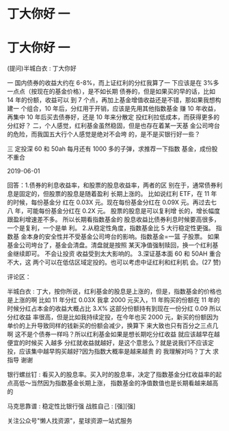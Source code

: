# 丁大你好 一

# 丁大你好 一

(提问)半城白衣 : 丁大你好

一 国内债券的收益大约在 6-8%，而上证红利的分红我算了一 下应该是在 3%多一点点（按现在的基金价格），是不如长期 债券的，但是如果买的早的话，比如 14 年的份额，收益可以 到 7 个点，再加上基金增值收益还是不错，那如果我想构建一 个组合，10 年后，分红用于开销，应该是先用其他指数基金 赚 10 年收益，再集中 10 年后买去债券好，还是 10 年来分散定 投红利拉低成本，而获得更多的分红好？ 二，个人感觉，红利基金虽然稳固，但是也存在着某一天基 金公司垮台的危险，而我国五大行个人感觉是绝对不会垮 的，是不是买银行好一些？

三 定投深 60 和 50ah 每月还有 1000 多的子弹，求推荐一下指数 基金，成份股不重合

2019-06-01

回答：1.债券的利息收益率，和股票的股息收益率，两者的区 别在于，通常债券利息是固定的，但股票的股息是随着盈利 长期上涨的。 比如说红利 ETF，在 11 年的时候，每份基金分 红在 0.03X 元。现在每份基金分红在 0.09X 元。再过去七八 年，可能每份基金分红在 0.2X 元。 股票的股息是可以复利增 长的，增长幅度跟盈利增速差不多。 所以长期看指数基金的 股息收益比债券利息时候要高很多，一个是复利，一个是单 利。 2.从稳定性角度，指数基金比 5 大行稳定性更强。 指数基 金本身的安全性并不受基金公司垮台的影响。指数基金=一篮 子股票。 如果基金公司垮台了，基金会清盘。清盘就是按照 某天净值强制赎回，换一个红利基金继续即可。 不会让投资 收益受到太大影响的。 3.深证基本面 60 和 50AH 重合不大，这 两个可以在低估区域定投的。也可以考虑中证红利和红利机 会。(27 赞)

评论区：

半城白衣 : 丁大，按你所说，红利基金的股息是上涨的，但是，指数基金的价格也是上涨的啊 比如 11 年分红 0.03X 我拿 2000 元买入，11 年购买的份额在 11 年的时候分红占本金的收益大概占比 3.X% 这部分份额持有到现在一份分红 0.09 所以分红收益 率很高，但是比如我持续定投，在今年也买 2000 元，新买的份额因为单价的上升导致同样的钱新买的份额会减少，换算下 来大致也只有百分之三点几啊 这不是个债券一样吗？所以红利基金如果是想长期吃分红收益 就应该越早在越便宜的时候买 入越多 分红就收益就越好，是这个意思么？就是说我们不应该定投，应该集中越早购买越好?因为指数大概率是越来越贵 的 我理解对吗？丁大 求指导 谢谢

银行螺丝钉 : 看买入的股息率。买入时的股息率，决定了指数基金分红收益率的起点高低～当然因为指数基金长期上涨， 指数基金的净值数值也是长期看越来越高的

马克思靠谱 : 稳定性比银行强 战胜自己 : [强][强]

关注公众号"懒人找资源"，星球资源一站式服务